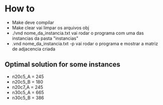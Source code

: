 # How to

- Make deve compilar
- Make clear vai limpar os arquivos obj
- ./vnd nome_da_instancia.txt vai rodar o programa com uma das instancias da pasta "instancias"
- .vnd nome_da_instancia.txt -p vai rodar o programa e mostrar a matriz de adjacencia criada

## Optimal solution for some instances

- n20c5_A = 245
- n20c5_B = 180
- n20c7_A = 245
- n30c5_A = 665
- n30c5_B = 386
